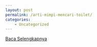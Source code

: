 ```yaml
---
layout: post
permalink: /arti-mimpi-mencari-toilet/
categories:
    - Uncategorized
---
```


[Baca Selengkapnya](/04)